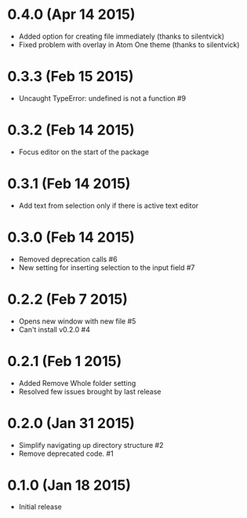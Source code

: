 0.4.0 (Apr 14 2015)
==================
* Added option for creating file immediately (thanks to silentvick)
* Fixed problem with overlay in Atom One theme (thanks to silentvick)


0.3.3 (Feb 15 2015)
===================

* Uncaught TypeError: undefined is not a function #9


0.3.2 (Feb 14 2015)
===================

* Focus editor on the start of the package

0.3.1 (Feb 14 2015)
===================

* Add text from selection only if there is active text editor

0.3.0 (Feb 14 2015)
===================

* Removed deprecation calls  #6
* New setting for inserting selection to the input field #7

0.2.2 (Feb 7 2015)
===================

* Opens new window with new file  #5
* Can't install v0.2.0  #4

0.2.1 (Feb 1 2015)
===================

* Added Remove Whole folder setting
* Resolved few issues brought by last release

0.2.0 (Jan 31 2015)
===================

* Simplify navigating up directory structure #2
* Remove deprecated code. #1

0.1.0 (Jan 18 2015)
===================

* Initial release
